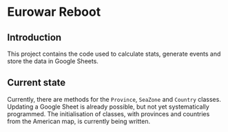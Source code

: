 # Eurowar Reboot

## Introduction

This project contains the code used to calculate stats, generate events and store the data in Google Sheets.

## Current state

Currently, there are methods for the `Province`, `SeaZone` and `Country` classes. Updating a Google Sheet is already possible, but not yet systematically programmed. The initialisation of classes, with provinces and countries from the American map, is currently being written.
